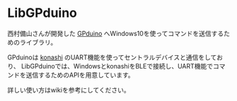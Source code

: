 # LibGPduino

西村備山さんが開発した [GPduino](http://lipoyang.net/gpduino) へWindows10を使ってコマンドを送信するためのライブラリ。

GPduinoは [konashi](http://konashi.ux-xu.com/) のUART機能を使ってセントラルデバイスと通信をしており、
LibGPduinoでは、WindowsとkonashiをBLEで接続し、UART機能でコマンドを送信するためのAPIを用意しています。

詳しい使い方はwikiを参考にしてください。

